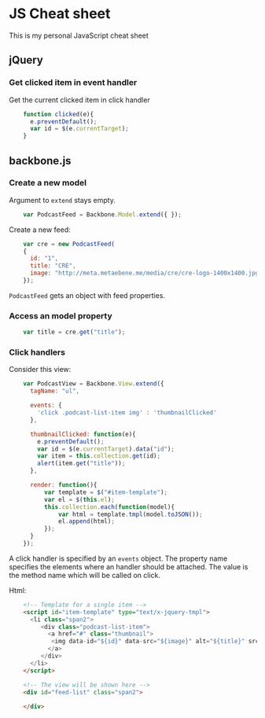 # JS Cheat sheet
This is my personal JavaScript cheat sheet

## jQuery
### Get clicked item in event handler

Get the current clicked item in click handler
```JavaScript
    function clicked(e){
      e.preventDefault();
      var id = $(e.currentTarget);
    }
```

## backbone.js
### Create a new model

Argument to `extend` stays empty.

```JavaScript
    var PodcastFeed = Backbone.Model.extend({ });
```

Create a new feed:

```JavaScript
    var cre = new PodcastFeed(
    { 
      id: "1",
      title: "CRE", 
      image: "http://meta.metaebene.me/media/cre/cre-logo-1400x1400.jpg"
    });
```

`PodcastFeed` gets an object with feed properties.

### Access an model property
```JavaScript
    var title = cre.get("title");
```
### Click handlers

Consider this view:
```JavaScript
    var PodcastView = Backbone.View.extend({
      tagName: "ul",

      events: {
        'click .podcast-list-item img' : 'thumbnailClicked'
      },

      thumbnailClicked: function(e){
        e.preventDefault();
        var id = $(e.currentTarget).data("id");
        var item = this.collection.get(id);
        alert(item.get("title"));
      },

      render: function(){
          var template = $("#item-template");
          var el = $(this.el);
          this.collection.each(function(model){
              var html = template.tmpl(model.toJSON());
              el.append(html);
          });
      }
    });
```
A click handler is specified by an `events` object. The property name specifies the elements where an handler should be attached. The value is the method name which will be called on click.

Html: 
```HTML
    <!-- Template for a single item -->
    <script id="item-template" type="text/x-jquery-tmpl">
      <li class="span2">
         <div class="podcast-list-item">
           <a href="#" class="thumbnail">
            <img data-id="${id}" data-src="${image}" alt="${title}" src="${image}">
           </a>
         </div>
      </li>
    </script>

    <!-- The view will be shown here -->
    <div id="feed-list" class="span2">
      
    </div>
```
